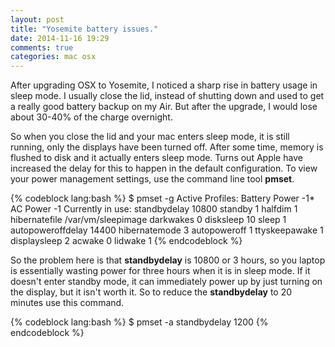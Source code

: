```yaml
---
layout: post
title: "Yosemite battery issues."
date: 2014-11-16 19:29
comments: true
categories: mac osx
---
```

After upgrading OSX to Yosemite, I noticed a sharp rise in battery usage in sleep mode. I usually close the lid, instead of shutting down and used to get a really good battery backup on my Air. But after the upgrade, I would lose about 30-40% of the charge overnight. 

So when you close the lid and your mac enters sleep mode, it is still running, only the displays have been turned off. After some time, memory is flushed to disk and it actually enters sleep mode. Turns out Apple have increased the delay for this to happen in the default configuration. To view your power management settings, use the command line tool **pmset**.

{% codeblock lang:bash %}
$ pmset -g
Active Profiles:
Battery Power		-1*
AC Power		-1
Currently in use:
 standbydelay         10800
 standby              1
 halfdim              1
 hibernatefile        /var/vm/sleepimage
 darkwakes            0
 disksleep            10
 sleep                1
 autopoweroffdelay    14400
 hibernatemode        3
 autopoweroff         1
 ttyskeepawake        1
 displaysleep         2
 acwake               0
 lidwake              1
{% endcodeblock %}

So the problem here is that **standbydelay** is 10800 or 3 hours, so you laptop is essentially wasting power for three hours when it is in sleep mode. If it doesn't enter standby mode, it can immediately power up by just turning on the display, but it isn't worth it. So to reduce the **standbydelay** to 20 minutes use this command.

{% codeblock lang:bash %}
$ pmset -a standbydelay 1200 
{% endcodeblock %}